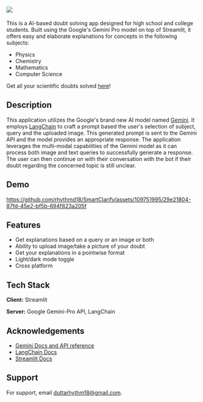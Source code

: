 # ![](https://github.com/rhythmd18/SmartClarify/blob/main/assets/Asset%209%403x.png)

This is a AI-based doubt solving app designed for high school and college students. Built using the Google's Gemini Pro model on top of Streamlit, it offers easy and elaborate explanations for concepts in the following subjects:

- Physics
- Chemistry
- Mathematics
- Computer Science

Get all your scientific doubts solved [here](https://rhythmd18-smartclarify.streamlit.app/)!

## Description

This application utilizes the Google's brand new AI model named [Gemini](https://deepmind.google/technologies/gemini/#introduction). It employs [LangChain](https://python.langchain.com/docs/get_started/introduction) to craft a prompt based the user's selection of subject, query and the uploaded image. This generated prompt is sent to the Gemini API and the model provides an appropriate response. The application leverages the multi-modal capabilities of the Gemini model as it can process both image and text queries to successfully generate a response. The user can then continue on with their conversation with the bot if their doubt regarding the concerned topic is still unclear.

## Demo



https://github.com/rhythmd18/SmartClarify/assets/109751995/29e21804-87fd-45e2-bf5b-694f823a205f



## Features

- Get explanations based on a query or an image or both
- Ability to upload image/take a picture of your doubt
- Get your explanations in a pointwise format
- Light/dark mode toggle
- Cross platform

## Tech Stack

**Client:** Streamlit

**Server:** Google Gemini-Pro API, LangChain

## Acknowledgements

- [Gemini Docs and API reference](https://ai.google.dev/docs)
- [LangChain Docs](https://python.langchain.com/docs/get_started/introduction)
- [Streamlit Docs](https://docs.streamlit.io/)

## Support

For support, email duttarhythm18@gmail.com.
